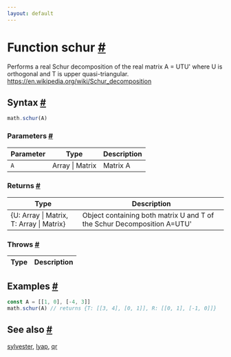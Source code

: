 ```yaml
---
layout: default
---
```


<!-- Note: This file is automatically generated from source code comments. Changes made in this file will be overridden. -->

<h1 id="function-schur">Function schur <a href="#function-schur" title="Permalink">#</a></h1>

Performs a real Schur decomposition of the real matrix A = UTU' where U is orthogonal
and T is upper quasi-triangular.
https://en.wikipedia.org/wiki/Schur_decomposition


<h2 id="syntax">Syntax <a href="#syntax" title="Permalink">#</a></h2>

```js
math.schur(A)
```

<h3 id="parameters">Parameters <a href="#parameters" title="Permalink">#</a></h3>

Parameter | Type | Description
--------- | ---- | -----------
`A` | Array &#124; Matrix | Matrix A

<h3 id="returns">Returns <a href="#returns" title="Permalink">#</a></h3>

Type | Description
---- | -----------
{U: Array &#124; Matrix, T: Array &#124; Matrix} | Object containing both matrix U and T of the Schur Decomposition A=UTU'


<h3 id="throws">Throws <a href="#throws" title="Permalink">#</a></h3>

Type | Description
---- | -----------


<h2 id="examples">Examples <a href="#examples" title="Permalink">#</a></h2>

```js
const A = [[1, 0], [-4, 3]]
math.schur(A) // returns {T: [[3, 4], [0, 1]], R: [[0, 1], [-1, 0]]}
```


<h2 id="see-also">See also <a href="#see-also" title="Permalink">#</a></h2>

[sylvester](sylvester.html),
[lyap](lyap.html),
[qr](qr.html)
